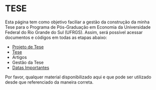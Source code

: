 TESE
==============

Esta página tem como objetivo faciliar a gestão da construção da minha Tese para o Programa de Pós-Graduação em Economia da Universidade Federal do Rio Grande do Sul (UFRGS). Assim, será possível acessar documentos e códigos em todas as etapas abaixo: 

- [Projeto de Tese](https://github.com/hudsonchaves/TESE/tree/master/PROJETO)
- [Tese](https://github.com/hudsonchaves/TESE/tree/master/TESE)
- Artigos
- Gestão da Tese
- [Datas Importantes](https://github.com/hudsonchaves/TESE/tree/master/Datas)

Por favor, qualquer material disponibilizado aqui e que pode ser utilizado desde que referenciado da maneira correta. 

